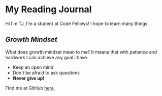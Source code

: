 # My Reading Journal

Hi I'm TJ, I'm a student at Code Fellows! I hope to learn many things.

## *Growth Mindset*

What does growth mindset mean to me? It means that with patience and hardwork I can achieve any goal I have.

- Keep an open mind
- Don't be afraid to ask questions
- **Never give up!**

Find me at GitHub [here](https://github.com/tj-parker).
